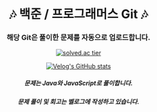 <div align="center">
  
# 🎶 백준 / 프로그래머스 Git 🎶
  ### 해당 Git은 풀이한 문제를 자동으로 업로드합니다.
  [![solved.ac tier](http://mazassumnida.wtf/api/generate_badge?boj=syub98774)](https://solved.ac/syub98774)
  
  [![Velog's GitHub stats](https://velog-readme-stats.vercel.app/api/badge?name=syub98774)](https://velog.io/@syub98774)
  ##### 문제는 Java와 JavaScript로 풀이합니다.
  ##### 문제 풀이 및 회고는 벨로그에 작성하고 있습니다.
</div>

